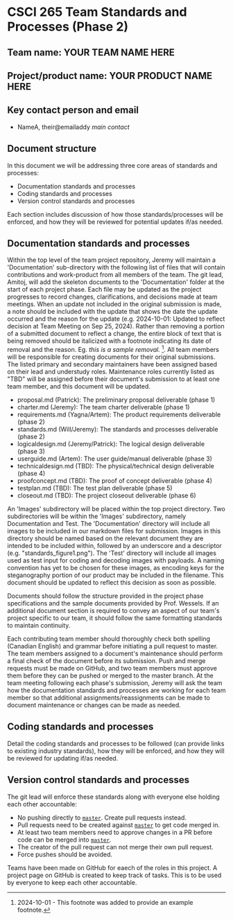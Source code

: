 
# CSCI 265 Team Standards and Processes (Phase 2)

## Team name: YOUR TEAM NAME HERE

## Project/product name: YOUR PRODUCT NAME HERE

## Key contact person and email

 - NameA, their@emailaddy *main contact*

## Document structure

In this document we will be addressing three core areas of standards and processes:
 - Documentation standards and processes
 - Coding standards and processes
 - Version control standards and processes

Each section includes discussion of how those standards/processes will be enforced, and how they will be reviewed for potential updates if/as needed.

## Documentation standards and processes

Within the top level of the team project repository, Jeremy will maintain a 'Documentation' sub-directory with the following list of files that will contain contributions and work-product from all members of the team. The git lead, Amitoj, will add the skeleton documents to the 'Documentation' folder at the start of each project phase. Each file may be updated as the project progresses to record changes, clarifications, and decisions made at team meetings. When an update not included in the original submission is made, a note should be included with the update that shows the date the update occurred and the reason for the update (e.g. 2024-10-01: Updated to reflect decision at Team Meeting on Sep 25, 2024). Rather than removing a portion of a submitted document to reflect a change, the entire block of text that is being removed should be italicized with a footnote indicating its date of removal and the reason. Eg. *this is a sample removal.* [^1]. All team members will be responsible for creating documents for their original submissions. The listed primary and secondary maintainers have been assigned based on their lead and understudy roles. Maintenance roles currently listed as "TBD" will be assigned before their document's submission to at least one team member, and this document will be updated.

- proposal.md (Patrick): The preliminary proposal deliverable (phase 1)
- charter.md (Jeremy): The team charter deliverable (phase 1)
- requirements.md (Yagna/Artem): The product requirements deliverable (phase 2)
- standards.md (Will/Jeremy): The standards and processes deliverable (phase 2)
- logicaldesign.md (Jeremy/Patrick): The logical design deliverable (phase 3)
- userguide.md (Artem): The user guide/manual deliverable (phase 3)
- technicaldesign.md (TBD): The physical/technical design deliverable (phase 4)
- proofconcept.md (TBD): The proof of concept deliverable (phase 4)
- testplan.md (TBD): The test plan deliverable (phase 5)
- closeout.md (TBD): The project closeout deliverable (phase 6)

An 'Images' subdirectory will be placed within the top project directory. Two subdirectories will be within the 'Images' subdirectory, namely Documentation and Test. The 'Documentation' directory will include all images to be included in our markdown files for submission. Images in this directory should be named based on the relevant document they are intended to be included within, followed by an underscore and a descriptor (e.g. "standards_figure1.png"). The 'Test' directory will include all images used as test input for coding and decoding images with payloads. A naming convention has yet to be chosen for these images, as encoding keys for the steganography portion of our product may be included in the filename. This document should be updated to reflect this decision as soon as possible.

Documents should follow the structure provided in the project phase specifications and the sample documents provided by Prof. Wessels. If an additional document section is required to convey an aspect of our team's project specific to our team, it should follow the same formatting standards to maintain continuity.

Each contributing team member should thoroughly check both spelling (Canadian English) and grammar before initiating a pull request to master. The team members assigned to a document's maintenance should perform a final check of the document before its submission.
Push and merge requests must be made on GitHub, and two team members must approve them before they can be pushed or merged to the master branch. At the team meeting following each phase's submission, Jeremy will ask the team how the documentation standards and processes are working for each team member so that additional assignments/reassignments can be made to document maintenance or changes can be made as needed.

## Coding standards and processes

Detail the coding standards and processes to be followed (can provide links to existing industry standards), how they will be enforced, and how they will be reviewed for updating if/as needed.

## Version control standards and processes

The git lead will enforce these standards along with everyone else holding each other accountable:

- No pushing directly to [`master`](https://github.com/csci265-team/project/tree/master). Create pull requests instead.
- Pull requests need to be created against [`master`](https://github.com/csci265-team/project/tree/master) to get code merged in.
- At least two team members need to approve changes in a PR before code can be merged into [`master`](https://github.com/csci265-team/project/tree/master).
- The creator of the pull request can not merge their own pull request.
- Force pushes should be avoided.

Teams have been made on GitHub for eaech of the roles in this project.
A project page on GitHub is created to keep track of tasks. This is to be used by everyone to keep each other accountable.

[^1]: 2024-10-01 - This footnote was added to provide an example footnote.
